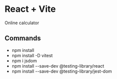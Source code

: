 # React + Vite

Online calculator

## Commands
* npm install
* npm install -D vitest
* npm i jsdom
* npm install --save-dev @testing-library/react
* npm install --save-dev @testing-library/jest-dom


